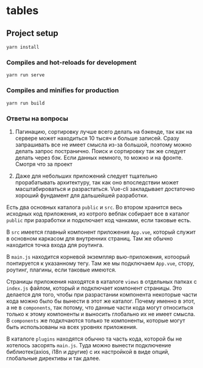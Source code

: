 # tables

## Project setup
```
yarn install
```

### Compiles and hot-reloads for development
```
yarn run serve
```

### Compiles and minifies for production
```
yarn run build
```

### Ответы на вопросы

1. Пагинацию, сортировку лучше всего делать на бэкенде, так как на сервере может находиться 10 тысяч и больше записей. Сразу запрашивать все не имеет смысла из-за большой, поэтому можно делать запрос постранично. Поиск и сортировку так же следует делать через бэк. Если данных немного, то можно и на фронте. Смотря что за проект

2. Даже для небольших приложений следует тщательно прорабатывать архитектуру, так как оно впоследствии может масштабироваться и разрастаться. Vue-cli закладывает достаточно хороший фундамент для дальшейшей разработки.

Есть два основных каталога `public` и `src`. Во втором хранится весь исходных код приложения, из котрого вебпак собирает все в каталог `public` при разработки и подключает код чанками, если таковые есть. 

В `src` имеется главный компонент приложения `App.vue`, который служит в основном каркасом для внутренних страниц. Там же обычно находится точка входа для роутинга.

В `main.js` находится корневой экземпляр вью-приложения, котоорый понтируется к указанному тегу. Там же мы подключаем `App.vue`, стору, роутинг, плагины, если таковые имеются.

Страницы приложения находятся в каталоге `views` в отдельных папках с `index.js` файлом, который и подключает компонент страницы. Это делается для того, чтобы при разрастании компонента некоторые части кода можно было бы вынести в этот же каталог. Почему именно в этот, а не в `components`, так потому, что данные части кода могут относиться только к этому компоненты и выносить глобально их не имеет смысла. В `components` же подклчаются только те компоненты, которые могут быть использованы на всех уровнях приложения.

В каталоге `plugins` находятся обычно та часть кода, которой бы не хотелось засорять `main.js`. Туда можно вынести подключение библиотек(axios, i18n и другие) с их настройкой в виде опций, глобальные директивы и так далее.

